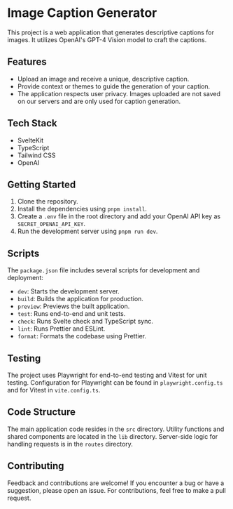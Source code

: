 # Image Caption Generator

This project is a web application that generates descriptive captions for images. It utilizes OpenAI's GPT-4 Vision model to craft the captions.

## Features

- Upload an image and receive a unique, descriptive caption.
- Provide context or themes to guide the generation of your caption.
- The application respects user privacy. Images uploaded are not saved on our servers and are only used for caption generation.

## Tech Stack

- SvelteKit
- TypeScript
- Tailwind CSS
- OpenAI

## Getting Started

1. Clone the repository.
2. Install the dependencies using `pnpm install`.
3. Create a `.env` file in the root directory and add your OpenAI API key as `SECRET_OPENAI_API_KEY`.
4. Run the development server using `pnpm run dev`.

## Scripts

The `package.json` file includes several scripts for development and deployment:

- `dev`: Starts the development server.
- `build`: Builds the application for production.
- `preview`: Previews the built application.
- `test`: Runs end-to-end and unit tests.
- `check`: Runs Svelte check and TypeScript sync.
- `lint`: Runs Prettier and ESLint.
- `format`: Formats the codebase using Prettier.

## Testing

The project uses Playwright for end-to-end testing and Vitest for unit testing. Configuration for Playwright can be found in `playwright.config.ts` and for Vitest in `vite.config.ts`.

## Code Structure

The main application code resides in the `src` directory. Utility functions and shared components are located in the `lib` directory. Server-side logic for handling requests is in the `routes` directory.

## Contributing

Feedback and contributions are welcome! If you encounter a bug or have a suggestion, please open an issue. For contributions, feel free to make a pull request.
